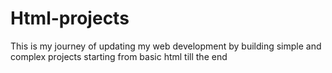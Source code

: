 # Html-projects
This is my journey of updating my web development by building simple and complex projects starting from basic html till the end
